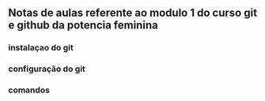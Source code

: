 ## Notas de aulas referente ao modulo 1 do curso git e github da potencia feminina



### instalaçao do git

### configuração do git 

### comandos 